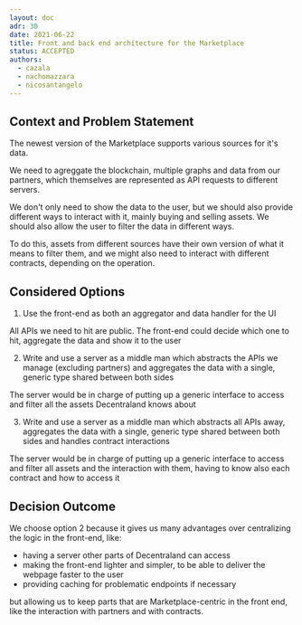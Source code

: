 ```yaml
---
layout: doc
adr: 30
date: 2021-06-22
title: Front and back end architecture for the Marketplace
status: ACCEPTED
authors:
  - cazala
  - nachomazzara
  - nicosantangelo
---
```


## Context and Problem Statement

The newest version of the Marketplace supports various sources for it's data.

We need to agreggate the blockchain, multiple graphs and data from our partners, which themselves are represented as API requests to different servers.

We don't only need to show the data to the user, but we should also provide different ways to interact with it, mainly buying and selling assets. We should also allow the user to filter the data in different ways.

To do this, assets from different sources have their own version of what it means to filter them, and we might also need to interact with different contracts, depending on the operation.

## Considered Options

1. Use the front-end as both an aggregator and data handler for the UI

All APIs we need to hit are public. The front-end could decide which one to hit, aggregate the data and show it to the user

2. Write and use a server as a middle man which abstracts the APIs we manage (excluding partners) and aggregates the data with a single, generic type shared between both sides

The server would be in charge of putting up a generic interface to access and filter all the assets Decentraland knows about

3. Write and use a server as a middle man which abstracts all APIs away, aggregates the data with a single, generic type shared between both sides and handles contract interactions

The server would be in charge of putting up a generic interface to access and filter all assets and the interaction with them, having to know also each contract and how to access it

## Decision Outcome

We choose option 2 because it gives us many advantages over centralizing the logic in the front-end, like:

- having a server other parts of Decentraland can access
- making the front-end lighter and simpler, to be able to deliver the webpage faster to the user
- providing caching for problematic endpoints if necessary

but allowing us to keep parts that are Marketplace-centric in the front end, like the interaction with partners and with contracts.
